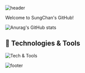 

![header](https://capsule-render.vercel.app/api?type=wave&color=auto&height=300&section=header&text=Welcome%20to%20SungChan's%20GitHub!&fontSize=90)

Welcome to SungChan's GitHub!

![Anurag's GitHub stats](https://github-readme-stats.vercel.app/api?username=sungchan98&show_icons=true&theme=swift)

## 🔧 Technologies & Tools

![Tech & Tools](https://skillicons.dev/icons?i=java,js,html,css,git,github,vscode)

![footer](https://capsule-render.vercel.app/api?type=wave&color=auto&height=200&section=footer)



